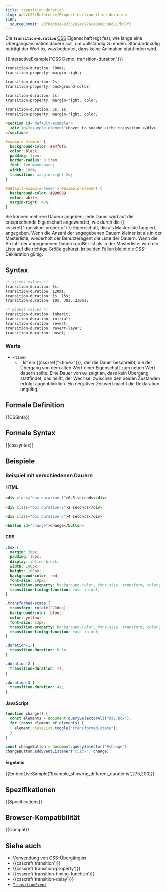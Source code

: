 ```yaml
---
title: transition-duration
slug: Web/CSS/Reference/Properties/transition-duration
l10n:
  sourceCommit: 2d78abb3e793352e24e976ce0e68c08d817bd7f3
---
```


Die **`transition-duration`** [CSS](/de/docs/Web/CSS) Eigenschaft legt fest, wie lange eine Übergangsanimation dauern soll, um vollständig zu enden. Standardmäßig beträgt der Wert `0s`, was bedeutet, dass keine Animation stattfinden wird.

{{InteractiveExample("CSS Demo: transition-duration")}}

```css interactive-example-choice
transition-duration: 500ms;
transition-property: margin-right;
```

```css interactive-example-choice
transition-duration: 2s;
transition-property: background-color;
```

```css interactive-example-choice
transition-duration: 2s;
transition-property: margin-right, color;
```

```css interactive-example-choice
transition-duration: 3s, 1s;
transition-property: margin-right, color;
```

```html interactive-example
<section id="default-example">
  <div id="example-element">Hover to see<br />the transition.</div>
</section>
```

```css interactive-example
#example-element {
  background-color: #e4f0f5;
  color: black;
  padding: 1rem;
  border-radius: 0.5rem;
  font: 1em monospace;
  width: 100%;
  transition: margin-right 2s;
}

#default-example:hover > #example-element {
  background-color: #990099;
  color: white;
  margin-right: 40%;
}
```

Sie können mehrere Dauern angeben; jede Dauer wird auf die entsprechende Eigenschaft angewendet, wie durch die {{ cssxref("transition-property") }} Eigenschaft, die als Masterliste fungiert, angegeben. Wenn die Anzahl der angegebenen Dauern kleiner ist als in der Masterliste, wiederholt der Benutzeragent die Liste der Dauern. Wenn die Anzahl der angegebenen Dauern größer ist als in der Masterliste, wird die Liste auf die richtige Größe gekürzt. In beiden Fällen bleibt die CSS-Deklaration gültig.

## Syntax

```css
/* <time> values */
transition-duration: 6s;
transition-duration: 120ms;
transition-duration: 1s, 15s;
transition-duration: 10s, 30s, 230ms;

/* Global values */
transition-duration: inherit;
transition-duration: initial;
transition-duration: revert;
transition-duration: revert-layer;
transition-duration: unset;
```

### Werte

- `<time>`
  - : Ist ein {{cssxref("&lt;time&gt;")}}, der die Dauer beschreibt, die der Übergang von dem alten Wert einer Eigenschaft zum neuen Wert dauern sollte. Eine Dauer von `0s` zeigt an, dass kein Übergang stattfindet, das heißt, der Wechsel zwischen den beiden Zuständen erfolgt augenblicklich. Ein negativer Zeitwert macht die Deklaration ungültig.

## Formale Definition

{{CSSInfo}}

## Formale Syntax

{{csssyntax}}

## Beispiele

### Beispiel mit verschiedenen Dauern

#### HTML

```html
<div class="box duration-1">0.5 seconds</div>

<div class="box duration-2">2 seconds</div>

<div class="box duration-3">4 seconds</div>

<button id="change">Change</button>
```

#### CSS

```css
.box {
  margin: 20px;
  padding: 10px;
  display: inline-block;
  width: 100px;
  height: 100px;
  background-color: red;
  font-size: 18px;
  transition-property: background-color, font-size, transform, color;
  transition-timing-function: ease-in-out;
}

.transformed-state {
  transform: rotate(270deg);
  background-color: blue;
  color: yellow;
  font-size: 12px;
  transition-property: background-color, font-size, transform, color;
  transition-timing-function: ease-in-out;
}

.duration-1 {
  transition-duration: 0.5s;
}

.duration-2 {
  transition-duration: 2s;
}

.duration-3 {
  transition-duration: 4s;
}
```

#### JavaScript

```js
function change() {
  const elements = document.querySelectorAll("div.box");
  for (const element of elements) {
    element.classList.toggle("transformed-state");
  }
}

const changeButton = document.querySelector("#change");
changeButton.addEventListener("click", change);
```

#### Ergebnis

{{EmbedLiveSample("Example_showing_different_durations",275,200)}}

## Spezifikationen

{{Specifications}}

## Browser-Kompatibilität

{{Compat}}

## Siehe auch

- [Verwendung von CSS-Übergängen](/de/docs/Web/CSS/CSS_transitions/Using_CSS_transitions)
- {{cssxref('transition')}}
- {{cssxref('transition-property')}}
- {{cssxref('transition-timing-function')}}
- {{cssxref('transition-delay')}}
- [`TransitionEvent`](/de/docs/Web/API/TransitionEvent)
